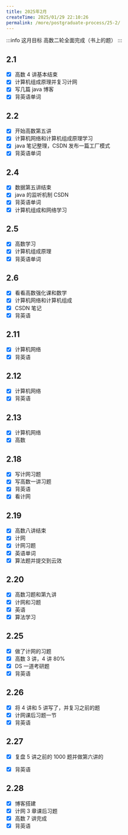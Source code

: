 ```yaml
---
title: 2025年2月
createTime: 2025/01/29 22:10:26
permalink: /more/postgraduate-process/25-2/
---
```

:::info 这月目标
高数二轮全面完成（书上的题）
:::

## 2.1
- [X] 高数 4 讲基本结束
- [X] 计算机组成原理并复习计网
- [X] 写几篇 java 博客
- [X] 背英语单词

## 2.2
- [X] 开始高数第五讲
- [X] 计算机网络和计算机组成原理学习
- [X] java 笔记整理，CSDN 发布一篇工厂模式
- [X] 背英语单词

## 2.4
- [X] 数据第五讲结束
- [X] java 的监听机制 CSDN
- [X] 背英语单词
- [X] 计算机组成和网络学习

## 2.5
- [X] 高数学习
- [X] 计算机组成原理
- [X] 背英语单词

## 2.6
- [X] 看看高数强化课和数学
- [X] 计算机网络和计算机组成
- [X] CSDN 笔记
- [X] 背英语

## 2.11

- [X] 计算机网络
- [X] 背英语

## 2.12

- [X] 计算机网络
- [X] 背英语

## 2.13

- [X] 计算机网络
- [X] 高数

## 2.18

- [X] 写计网习题
- [X] 写高数一讲习题
- [X] 背英语
- [X] 看计网

## 2.19

- [X] 高数八讲结束
- [X] 计网
- [X] 计网习题
- [X] 英语单词
- [X] 算法题并提交到云效

## 2.20

- [X] 高数习题和第九讲
- [X] 计网和习题
- [X] 英语
- [X] 算法学习

## 2.25

- [X] 做了计网的习题
- [X] 高数 3 讲，4 讲 80%
- [X] DS 一道考研题
- [X] 背英语

## 2.26

- [X] 将 4 讲和 5 讲写了，并复习之前的题
- [X] 计网课后习题一节
- [X] 背英语

## 2.27

- [X] 复盘 5 讲之前的 1000 题并做第六讲的

- [X] 背英语

## 2.28

- [X] 博客搭建
- [X] 计网 3 章课后习题
- [X] 高数 7 讲完成
- [X] 背英语